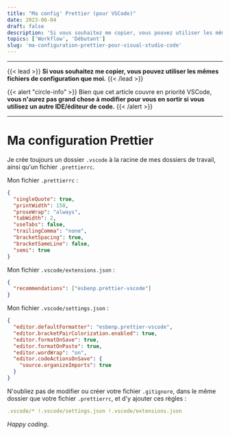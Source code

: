 ```yaml
---
title: "Ma config' Prettier (pour VSCode)"
date: 2023-06-04
draft: false
description: 'Si vous souhaitez me copier, vous pouvez utiliser les mêmes fichiers de configuration que moi pour utiliser Prettier.'
topics: ['Workflow', 'Débutant']
slug: 'ma-configuration-prettier-pour-visual-studio-code'
---
```


---

{{< lead >}} **Si vous souhaitez me copier, vous pouvez utiliser les mêmes fichiers de configuration que moi.** {{< /lead >}}

{{< alert "circle-info" >}} Bien que cet article couvre en priorité VSCode, **vous n'aurez pas grand chose à modifier pour vous en sortir si vous
utilisez un autre IDE/éditeur de code.** {{< /alert >}}

---

# Ma configuration Prettier

Je crée toujours un dossier `.vscode` à la racine de mes dossiers de travail, ainsi qu'un fichier `.prettierrc`.

Mon fichier `.prettierrc` :

```json
{
  "singleQuote": true,
  "printWidth": 150,
  "proseWrap": "always",
  "tabWidth": 2,
  "useTabs": false,
  "trailingComma": "none",
  "bracketSpacing": true,
  "bracketSameLine": false,
  "semi": true
}
```

Mon fichier `.vscode/extensions.json` :

```json
{
  "recommendations": ["esbenp.prettier-vscode"]
}
```

Mon fichier `.vscode/settings.json` :

```json
{
  "editor.defaultFormatter": "esbenp.prettier-vscode",
  "editor.bracketPairColorization.enabled": true,
  "editor.formatOnSave": true,
  "editor.formatOnPaste": true,
  "editor.wordWrap": "on",
  "editor.codeActionsOnSave": {
    "source.organizeImports": true
  }
}
```

N'oubliez pas de modifier ou créer votre fichier `.gitignore`, dans le même dossier que votre fichier `.prettierrc`, et d'y ajouter ces règles :

```yaml
.vscode/* !.vscode/settings.json !.vscode/extensions.json
```

_Happy coding_.
